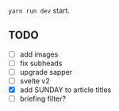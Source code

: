 `yarn run dev` start.

## TODO
- [ ] add images
- [ ] fix subheads
- [ ] upgrade sapper
- [ ] svelte v2
- [x] add SUNDAY to article titles
- [ ] briefing filter?